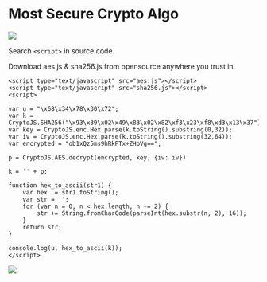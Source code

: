 # **Most Secure Crypto Algo**

![](https://i.imgur.com/U1AVF3l.png)

Search `<script>` in source code.

Download aes.js & sha256.js from opensource anywhere you trust in.

```
<script type="text/javascript" src="aes.js"></script>
<script type="text/javascript" src="sha256.js"></script>
<script> 

var u = "\x68\x34\x78\x30\x72";
var k = CryptoJS.SHA256("\x93\x39\x02\x49\x83\x02\x82\xf3\x23\xf8\xd3\x13\x37");
var key = CryptoJS.enc.Hex.parse(k.toString().substring(0,32));
var iv = CryptoJS.enc.Hex.parse(k.toString().substring(32,64));
var encrypted = "ob1xQz5ms9hRkPTx+ZHbVg==";

p = CryptoJS.AES.decrypt(encrypted, key, {iv: iv})

k = '' + p;

function hex_to_ascii(str1) {  
    var hex  = str1.toString();  
    var str = '';  
    for (var n = 0; n < hex.length; n += 2) {  
        str += String.fromCharCode(parseInt(hex.substr(n, 2), 16));  
    }  
    return str;  
} 

console.log(u, hex_to_ascii(k));
</script>
```

![](https://i.imgur.com/hpDvOPq.png)








